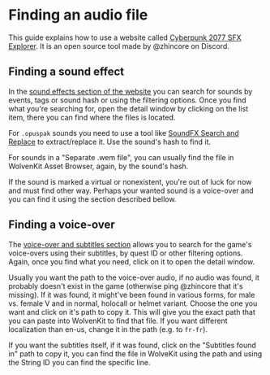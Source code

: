 # Finding an audio file

This guide explains how to use a website called [Cyberpunk 2077 SFX Explorer](https://cp-sfx.zhincore.eu). It is an open source tool made by @zhincore on Discord.

## Finding a sound effect

In the [sound effects section of the website](https://cp-sfx.zhincore.eu/sfx) you can search for sounds by events, tags or sound hash or using the filtering options. Once you find what you're searching for, open the detail window by clicking on the list item, there you can find where the files is located.

For `.opuspak` sounds you need to use a tool like [SoundFX Search and Replace](https://www.nexusmods.com/cyberpunk2077/mods/11075) to extract/replace it. Use the sound's hash to find it.

For sounds in a "Separate .wem file", you can usually find the file in WolvenKit Asset Browser, again, by the sound's hash.

If the sound is marked a virtual or nonexistent, you're out of luck for now and must find other way. Perhaps your wanted sound is a voice-over and you can find it using the section described bellow.

## Finding a voice-over

The [voice-over and subtitles section](https://cp-sfx.zhincore.eu/subtitles) allows you to search for the game's voice-overs using their subtitles, by quest ID or other filtering options. Again, once you find what you need, click on it to open the detail window.&#x20;

Usually you want the path to the voice-over audio, if no audio was found, it probably doesn't exist in the game (otherwise ping @zhincore that it's missing). If it was found, it might've been found in various forms, for male vs. female V and in normal, holocall or helmet variant. Choose the one you want and click on it's path to copy it. This will give you the exact path that you can paste into WolvenKit to find that file. If you want different localization than en-us, change it in the path (e.g. to `fr-fr`).

If you want the subtitles itself, if it was found, click on the "Subtitles found in" path to copy it, you can find the file in WolveKit using the path and using the String ID you can find the specific line.
